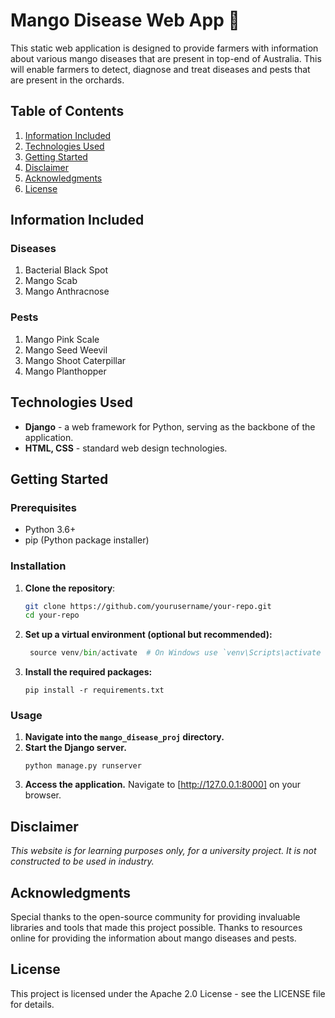 # Mango Disease Web App 🥭

This static web application is designed to provide farmers with information about various mango diseases that are present in top-end of Australia. This will enable farmers to detect, diagnose and treat diseases and pests that are present in the orchards.

## Table of Contents

1. [Information Included](#information-included)
2. [Technologies Used](#technologies-used)
3. [Getting Started](#getting-started)
4. [Disclaimer](#disclaimer)
5. [Acknowledgments](#acknowledgments)
6. [License](#license)

## Information Included

### Diseases

1. Bacterial Black Spot
2. Mango Scab
3. Mango Anthracnose

### Pests

1. Mango Pink Scale
2. Mango Seed Weevil
3. Mango Shoot Caterpillar
4. Mango Planthopper

## Technologies Used

- **Django** - a web framework for Python, serving as the backbone of the application.
- **HTML, CSS** - standard web design technologies.

## Getting Started

### Prerequisites
- Python 3.6+
- pip (Python package installer)

### Installation

1. **Clone the repository**:
   ```bash
   git clone https://github.com/yourusername/your-repo.git
   cd your-repo

2. **Set up a virtual environment (optional but recommended):**
   ```python -m venv venv
    source venv/bin/activate  # On Windows use `venv\Scripts\activate

3. **Install the required packages:**
   ```
   pip install -r requirements.txt

### Usage
1. **Navigate into the `mango_disease_proj` directory.**
2. **Start the Django server.**
   ```
   python manage.py runserver
   
3. **Access the application.** Navigate to [http://127.0.0.1:8000] on your browser.

## Disclaimer

*This website is for learning purposes only, for a university project. It is not constructed to be used in industry.*

## Acknowledgments

Special thanks to the open-source community for providing invaluable libraries and tools that made this project possible. Thanks to resources online for providing the information about mango diseases and pests.

## License

This project is licensed under the Apache 2.0 License - see the LICENSE file for details.
